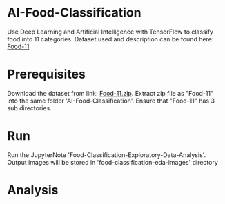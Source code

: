# AI-Food-Classification
Use Deep Learning and Artificial Intelligence with TensorFlow to classify food into 11 categories. Dataset used and description can be found here:
<a href="https://mmspg.epfl.ch/food-image-datasetsp" target="_blank">Food-11</a>

# Prerequisites
Download the dataset from link: <a href="http://grebvm2.epfl.ch/lin/food/Food-11.zip" target="_blank">Food-11.zip</a>. Extract zip file as "Food-11" into the same folder 'AI-Food-Classification'. Ensure that "Food-11" has 3 sub directories.

# Run
Run the JupyterNote 'Food-Classification-Exploratory-Data-Analysis'. Output images will be stored in 'food-classification-eda-images' directory

# Analysis
<TBD>

